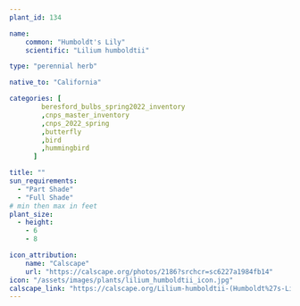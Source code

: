 ```yaml
---
plant_id: 134

name: 
    common: "Humboldt's Lily" 
    scientific: "Lilium humboldtii" 

type: "perennial herb"

native_to: "California"

categories: [
        beresford_bulbs_spring2022_inventory
        ,cnps_master_inventory
        ,cnps_2022_spring
        ,butterfly
        ,bird
        ,hummingbird
      ]

title: ""
sun_requirements:
  - "Part Shade"
  - "Full Shade"
# min then max in feet
plant_size:
  - height: 
    - 6
    - 8

icon_attribution: 
    name: "Calscape"
    url: "https://calscape.org/photos/2186?srchcr=sc6227a1984fb14"
icon: "/assets/images/plants/lilium_humboldtii_icon.jpg"
calscape_link: "https://calscape.org/Lilium-humboldtii-(Humboldt%27s-Lily)"
---
```



